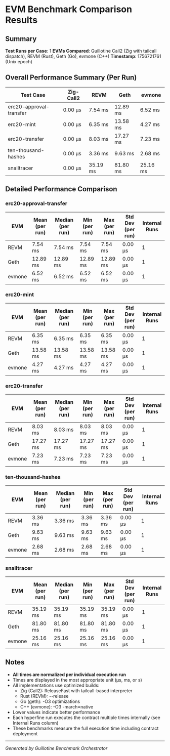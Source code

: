 # EVM Benchmark Comparison Results

## Summary

**Test Runs per Case**: 1
**EVMs Compared**: Guillotine Call2 (Zig with tailcall dispatch), REVM (Rust), Geth (Go), evmone (C++)
**Timestamp**: 1756721761 (Unix epoch)

## Overall Performance Summary (Per Run)

| Test Case | Zig-Call2 | REVM | Geth | evmone |
|-----------|-----------|------|------|--------|
| erc20-approval-transfer   |  0.00 μs |   7.54 ms |  12.89 ms |   6.52 ms |
| erc20-mint                |  0.00 μs |   6.35 ms |  13.58 ms |   4.27 ms |
| erc20-transfer            |  0.00 μs |   8.03 ms |  17.27 ms |   7.23 ms |
| ten-thousand-hashes       |  0.00 μs |   3.36 ms |   9.63 ms |   2.68 ms |
| snailtracer               |  0.00 μs |  35.19 ms |  81.80 ms |  25.16 ms |

## Detailed Performance Comparison

### erc20-approval-transfer

| EVM | Mean (per run) | Median (per run) | Min (per run) | Max (per run) | Std Dev (per run) | Internal Runs |
|-----|----------------|------------------|---------------|---------------|-------------------|---------------|
| REVM        |        7.54 ms |          7.54 ms |       7.54 ms |       7.54 ms |          0.00 μs |             1 |
| Geth        |       12.89 ms |         12.89 ms |      12.89 ms |      12.89 ms |          0.00 μs |             1 |
| evmone      |        6.52 ms |          6.52 ms |       6.52 ms |       6.52 ms |          0.00 μs |             1 |

### erc20-mint

| EVM | Mean (per run) | Median (per run) | Min (per run) | Max (per run) | Std Dev (per run) | Internal Runs |
|-----|----------------|------------------|---------------|---------------|-------------------|---------------|
| REVM        |        6.35 ms |          6.35 ms |       6.35 ms |       6.35 ms |          0.00 μs |             1 |
| Geth        |       13.58 ms |         13.58 ms |      13.58 ms |      13.58 ms |          0.00 μs |             1 |
| evmone      |        4.27 ms |          4.27 ms |       4.27 ms |       4.27 ms |          0.00 μs |             1 |

### erc20-transfer

| EVM | Mean (per run) | Median (per run) | Min (per run) | Max (per run) | Std Dev (per run) | Internal Runs |
|-----|----------------|------------------|---------------|---------------|-------------------|---------------|
| REVM        |        8.03 ms |          8.03 ms |       8.03 ms |       8.03 ms |          0.00 μs |             1 |
| Geth        |       17.27 ms |         17.27 ms |      17.27 ms |      17.27 ms |          0.00 μs |             1 |
| evmone      |        7.23 ms |          7.23 ms |       7.23 ms |       7.23 ms |          0.00 μs |             1 |

### ten-thousand-hashes

| EVM | Mean (per run) | Median (per run) | Min (per run) | Max (per run) | Std Dev (per run) | Internal Runs |
|-----|----------------|------------------|---------------|---------------|-------------------|---------------|
| REVM        |        3.36 ms |          3.36 ms |       3.36 ms |       3.36 ms |          0.00 μs |             1 |
| Geth        |        9.63 ms |          9.63 ms |       9.63 ms |       9.63 ms |          0.00 μs |             1 |
| evmone      |        2.68 ms |          2.68 ms |       2.68 ms |       2.68 ms |          0.00 μs |             1 |

### snailtracer

| EVM | Mean (per run) | Median (per run) | Min (per run) | Max (per run) | Std Dev (per run) | Internal Runs |
|-----|----------------|------------------|---------------|---------------|-------------------|---------------|
| REVM        |       35.19 ms |         35.19 ms |      35.19 ms |      35.19 ms |          0.00 μs |             1 |
| Geth        |       81.80 ms |         81.80 ms |      81.80 ms |      81.80 ms |          0.00 μs |             1 |
| evmone      |       25.16 ms |         25.16 ms |      25.16 ms |      25.16 ms |          0.00 μs |             1 |


## Notes

- **All times are normalized per individual execution run**
- Times are displayed in the most appropriate unit (μs, ms, or s)
- All implementations use optimized builds:
  - Zig (Call2): ReleaseFast with tailcall-based interpreter
  - Rust (REVM): --release
  - Go (geth): -O3 optimizations
  - C++ (evmone): -O3 -march=native
- Lower values indicate better performance
- Each hyperfine run executes the contract multiple times internally (see Internal Runs column)
- These benchmarks measure the full execution time including contract deployment

---

*Generated by Guillotine Benchmark Orchestrator*
